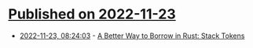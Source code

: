 # [Published on 2022-11-23](index.md)

* [2022-11-23, 08:24:03](https://lobste.rs/s/zmi716/better_way_borrow_rust_stack_tokens) - [A Better Way to Borrow in Rust: Stack Tokens](https://lucumr.pocoo.org/2022/11/23/stack-tokens/)

